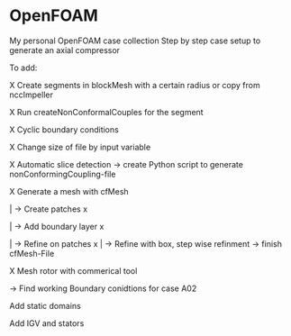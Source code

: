 # OpenFOAM
My personal OpenFOAM case collection
Step by step case setup to generate an axial compressor

To add:

X Create segments in blockMesh with a certain radius or copy from nccImpeller 

X Run createNonConformalCouples for the segment

X Cyclic boundary conditions

X Change size of file by input variable

X Automatic slice detection -> create Python script to generate nonConformingCoupling-file

X Generate a mesh with cfMesh


|
-> Create patches x 

|
-> Add boundary layer x

|
-> Refine on patches x
|
-> Refine with box, step wise refinment -> finish cfMesh-File

X Mesh rotor with commerical tool

-> Find working Boundary conidtions for case A02

Add static domains

Add IGV and stators

